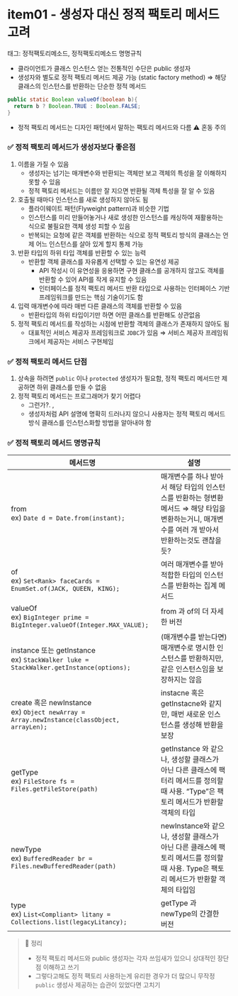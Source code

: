 # item01 - 생성자 대신 정적 팩토리 메서드 고려

태그: 정적팩토리메소드, 정적팩토리메소드 명명규칙

- 클라이언트가 클래스 인스턴스 얻는 전통적인 수단은 public 생성자
- 생성자와 별도로 정적 팩토리 메서드 제공 가능 (static factory method)
  ⇒ 해당 클래스의 인스턴스를 반환하는 단순한 정적 메서드

```java
public static Boolean valueOf(boolean b){
  return b ? Boolean.TRUE : Boolean.FALSE;
}
```

- 정적 팩토리 메서드는 디자인 패턴에서 말하는 팩토리 메서드와 다름 ⚠️ 혼동 주의

### ✅ 정적 팩토리 메서드가 생성자보다 좋은점

1. 이름을 가질 수 있음
    - 생성자는 넘기는 매개변수와 반환되는 객체만 보고 객체의 특성을 잘 이해하지 못할 수 있음
    - 정적 팩토리 메서드는 이름만 잘 지으면 반환될 객체 특성을 잘 알 수 있음
2. 호출될 때마다 인스턴스를 새로 생성하지 않아도 됨
    - 플라이웨이트 패턴(Flyweight pattern)과 비슷한 기법
    - 인스턴스를 미리 만들어놓거나 새로 생성한 인스턴스를 캐싱하여 재활용하는 식으로 불필요한 객체 생성 피할 수 있음
    - 반복되는 요청에 같은 객체를 반환하는 식으로 정적 팩토리 방식의 클래스는 언제 어느 인스턴스를 살아 있게 할지 통제 가능
3. 반환 타입의 하위 타입 객체를 반환할 수 있는 능력
    - 반환할 객체 클래스를 자유롭게 선택할 수 있는 유연성 제공
        - API 작성시 이 유연성을 응용하면 구현 클래스를 공개하지 않고도 객체를 반환할 수 있어 API를 작게 유지할 수 있음
        - 인터페이스를 정적 팩토리 메서드 반환 타입으로 사용하는 인터페이스 기반 프레임워크를 만드는 핵심 기술이기도 함
4. 입력 매개변수에 따라 매번 다른 클래스의 객체를 반환할 수 있음
    - 반환타입의 하위 타입이기만 하면 어떤 클래스를 반환해도 상관없음
5. 정적 팩토리 메서드를 작성하는 시점에 반환할 객체의 클래스가 존재하지 않아도 됨
    - 대표적인 서비스 제공자 프레임워크로 `JDBC`가 있음
      ⇒ 서비스 제공자 프레임워크에서 제공자는 서비스 구현체임

### ✅ 정적 팩토리 메서드 단점

1. 상속을 하려면 `public` 이나 `protected` 생성자가 필요함, 정적 팩토리 메서드만 제공하면 하위 클래스를 만들 수 없음
2. 정적 팩토리 메서드는 프로그래머가 찾기 어렵다
    - 그런가?. ,
    - 생성자처럼 API 설명에 명확히 드러나지 않으니 사용자는 정적 팩토리 메서드 방식 클래스를 인스턴스화할 방법을 알아내야 함

### ✅ 정적 팩토리 메서드 명명규칙
| 메서드명                                                                                       | 설명                                                                                    |
|--------------------------------------------------------------------------------------------|---------------------------------------------------------------------------------------|
| from <br> ex) `Date d = Date.from(instant);`                                                | 매개변수를 하나 받아서 해당 타입의 인스턴스를 반환하는 형변환 메서드 ⇒ 해당 타입을 변환하는거니, 매개변수를 여러 개 받아서 반환하는것도 괜찮을듯?   |   
| of <br> ex) `Set<Rank> faceCards = EnumSet.of(JACK, QUEEN, KING);`                          | 여러 매개변수를 받아 적합한 타입의 인스턴스를 반환하는 집계 메서드                                                 |
| valueOf <br> ex) `BigInteger prime = BigInteger.valueOf(Integer.MAX_VALUE);`                | from 과 of의 더 자세한 버전                                                                   |
| instance 또는 getInstance <br> ex) `StackWalker luke = StackWalker.getInstance(options);`      | (매개변수를 받는다면) 매개변수로 명시한 인스턴스를 반환하지만, 같은 인스턴스임을 보장하지는 않음                                |
| create 혹은 newInstance <br> ex) `Object newArray = Array.newInstance(classObject, arrayLen);` | instacne 혹은 getInstacne와 같지만, 매번 새로운 인스턴스를 생성해 반환을 보장                                 |
| getType <br> ex) `FileStore fs = Files.getFileStore(path)`                                   | getInstance 와 같으나, 생성할 클래스가 아닌 다른 클래스에 팩터리 메서드를 정의할 때 사용. “Type”은 팩토리 메서드가 반환할 객체의 타입 |
| newType <br> ex) `BufferedReader br = Files.newBufferedReader(path)`                         | newInstance와 같으나, 생성할 클래스가 아닌 다른 클래스에 팩토리 메서드를 정의할 때 사용. Type은 팩토리 메서드가  반환할 객체의 타입임  |
| type <br> ex) `List<Compliant> litany = Collections.list(legacyLitancy);`                    | getType 과 newType의 간결한 버전                                                             |                                                             

>📌 정리  
>- 정적 팩토리 메서드와 public 생성자는 각자 쓰임새가 있으니 상대적인 장단점 이해하고 쓰기
>- 그렇다고해도 정적 팩토리 사용하는게 유리한 경우가 더 많으니 무작정 `public` 생성사 제공하는 습관이 있었다면 고치기